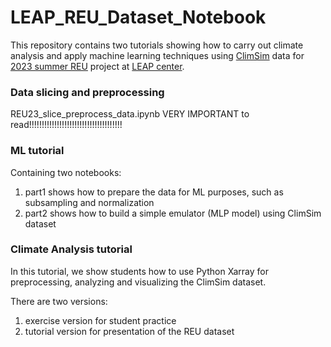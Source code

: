 # LEAP_REU_Dataset_Notebook

This repository contains two tutorials showing how to carry out climate analysis and apply machine learning techniques using [ClimSim](https://arxiv.org/abs/2306.08754) data for [2023 summer REU](https://github.com/leap-stc/LEAP-bootcamps) project at [LEAP center](https://leap.columbia.edu/).

### Data slicing and preprocessing 
REU23_slice_preprocess_data.ipynb
VERY IMPORTANT to read!!!!!!!!!!!!!!!!!!!!!!!!!!!!!!!!!!!!!

### ML tutorial
Containing two notebooks: 
1. part1 shows how to prepare the data for ML purposes, such as subsampling and normalization
2. part2 shows how to build a simple emulator (MLP model) using ClimSim dataset 

### Climate Analysis tutorial
In this tutorial, we show students how to use Python Xarray for preprocessing, analyzing and visualizing the ClimSim dataset. 

There are two versions:
1. exercise version for student practice
2. tutorial version for presentation of the REU dataset

